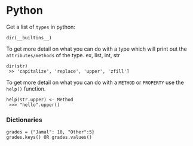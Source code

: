 # Python

Get a list of `types` in python:
```
dir(__builtins__)
```

To get more detail on what you can do with a type which will print out the `attributes/methods` of the type. ex, list, int, str


```
dir(str)
 >> 'capitalize', 'replace', 'upper', 'zfill']
```

To get more detail on what you can do with a `METHOD` or `PROPERTY` use the `help()` function. 
```
help(str.upper) <- Method
 >>> "hello".upper()
```

### Dictionaries

```
grades = {"Jamal": 10, "Other":5}
grades.keys() OR grades.values()
```
